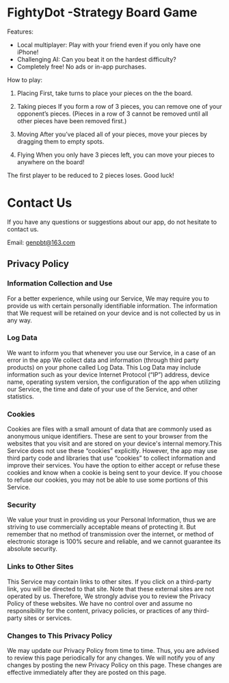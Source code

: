 # FightyDot -Strategy Board Game

Features:
* Local multiplayer: Play with your friend even if you only have one iPhone!
* Challenging AI: Can you beat it on the hardest difficulty?
* Completely free! No ads or in-app purchases.

How to play:

1. Placing
First, take turns to place your pieces on the the board.

2. Taking pieces
If you form a row of 3 pieces, you can remove one of your opponent’s pieces.
(Pieces in a row of 3 cannot be removed until all other pieces have been removed first.)

3. Moving
After you’ve placed all of your pieces, move your pieces by dragging them to empty spots.

4. Flying
When you only have 3 pieces left, you can move your pieces to anywhere on the board!

The first player to be reduced to 2 pieces loses. Good luck!

# Contact Us

If you have any questions or suggestions about our app, do not hesitate to contact us.

Email: genpbt@163.com


## Privacy Policy

### Information Collection and Use

For a better experience, while using our Service, We may require you to provide us with certain personally identifiable information. The information that We request will be retained on your device and is not collected by us in any way.

### Log Data 

We want to inform you that whenever you use our Service, in a case of an error in the app We collect data and information (through third party products) on your phone called Log Data. This Log Data may include information such as your device Internet Protocol (“IP”) address, device name, operating system version, the configuration of the app when utilizing our Service, the time and date of your use of the Service, and other statistics.

### Cookies

Cookies are files with a small amount of data that are commonly used as anonymous unique identifiers. These are sent to your browser from the websites that you visit and are stored on your device's internal memory.This Service does not use these “cookies” explicitly. However, the app may use third party code and libraries that use “cookies” to collect information and improve their services. You have the option to either accept or refuse these cookies and know when a cookie is being sent to your device. If you choose to refuse our cookies, you may not be able to use some portions of this Service.

### Security

We value your trust in providing us your Personal Information, thus we are striving to use commercially acceptable means of protecting it. But remember that no method of transmission over the internet, or method of electronic storage is 100% secure and reliable, and we cannot guarantee its absolute security.

### Links to Other Sites

This Service may contain links to other sites. If you click on a third-party link, you will be directed to that site. Note that these external sites are not operated by us. Therefore, We strongly advise you to review the Privacy Policy of these websites. We have no control over and assume no responsibility for the content, privacy policies, or practices of any third-party sites or services.

### Changes to This Privacy Policy

We may update our Privacy Policy from time to time. Thus, you are advised to review this page periodically for any changes. We will notify you of any changes by posting the new Privacy Policy on this page. These changes are effective immediately after they are posted on this page.

